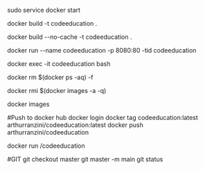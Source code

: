 sudo service docker start

docker build -t codeeducation .

docker build --no-cache -t codeeducation .

docker run --name codeeducation -p 8080:80 -tid codeeducation

docker exec -it codeeducation bash

docker rm $(docker ps -aq) -f

docker rmi $(docker images -a -q)

docker images


#Push to docker hub
docker login
docker tag codeeducation:latest arthurranzini/codeeducation:latest
docker push arthurranzini/codeeducation

docker run /codeeducation


#GIT
git checkout master
git master -m main
git status

